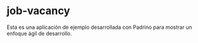 job-vacancy
===========

Esta es una aplicación de ejemplo desarrollada con Padrino para mostrar un enfoque ágil de desarrollo.
